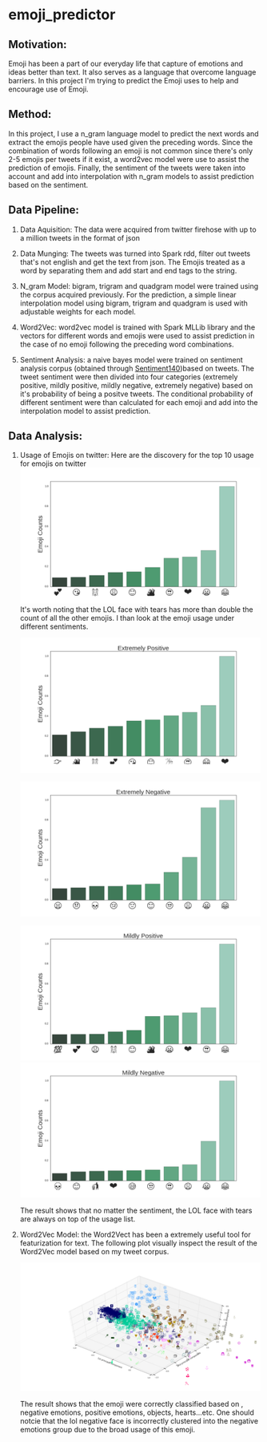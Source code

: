 # emoji_predictor


## Motivation:
Emoji has been a part of our everyday life that capture of emotions and ideas better than text. It also serves as a language that overcome language barriers. In this project I'm trying to predict the Emoji uses to help and encourage use of Emoji.

## Method:
In this project, I use a n_gram language model to predict the next words and extract the emojis people have used given the preceding words. Since the combination of words following an emoji is not common since there's only 2-5 emojis per tweets if it exist, a word2vec model were use to assist the prediction of emojis. Finally, the sentiment of the tweets were taken into account and add into interpolation with n_gram models to assist prediction based on the sentiment.


## Data Pipeline:
1. Data Aquisition: The data were acquired from twitter firehose with up to a million tweets in the format of json

2. Data Munging: The tweets was turned into Spark rdd, filter out tweets that's not english and get the text from json. The Emojis treated as a word by separating them and add start and end tags to the string.

3. N_gram Model: bigram, trigram and quadgram model were trained using the corpus acquired previously. For the prediction, a simple linear interpolation model using bigram, trigram and quadgram is used with adjustable weights for each model.

4. Word2Vec: word2vec model is trained with Spark MLLib library and the vectors for different words and emojis were used to assist prediction in the case of no emoji following the preceding word combinations.

5. Sentiment Analysis: a naive bayes model were trained on sentiment analysis corpus (obtained through [Sentiment140](http://help.sentiment140.com/for-students/))based on tweets. The tweet sentiment were then divided into four categories (extremely positive, mildly positive, mildly negative, extremely negative) based on it's probability of being a positve tweets. The conditional probability of different sentiment were than calculated for each emoji and add into the interpolation model to assist prediction.




## Data Analysis:
1. Usage of Emojis on twitter: Here are the discovery for the top 10 usage for emojis on twitter
![Emoji Counts](image/Emoji_count.png "Emoji Counts")
It's worth noting that the LOL face with tears has more than double the count of all the other emojis.
I than look at the emoji usage under different sentiments.

    ![Extremly_positive](image/extremely_positive.png "extremly_positive")

    ![Extremly_Negative](image/Extremly_negative.png "Extremly_Negative")

    ![mildly_positive](image/mildly_positive.png "midly_positive")
    ![mildly_negative](image/mildly_negative.png "mildly_negative")

    The result shows that  no matter the sentiment, the LOL face with tears are always on top of the usage list.

2. Word2Vec Model: the Word2Vect has been a extremely useful tool for featurization for text. The following plot visually inspect the result of the Word2Vec model based on my tweet corpus.

    ![emoji space](image/emoji_space.png "emoji space")

    The result shows that the emoji were correctly classified based on , negative emotions, positive emotions, objects, hearts...etc. One should notcie that the lol negative face is incorrectly clustered into the negative emotions group due to the broad usage of this emoji.
